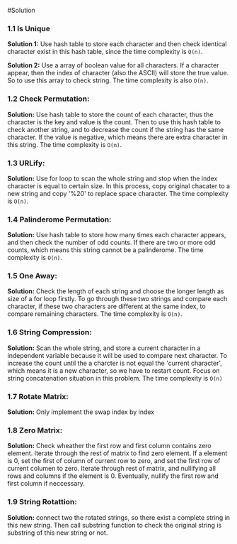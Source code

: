 #Solution
### 1.1 Is Unique

__Solution 1:__ Use hash table to store each character and then check identical character exist in this hash table, since the time complexity is  `O(n)`.

__Solution 2:__ Use a array of boolean value for all characters. If a character appear, then the index of character (also the ASCII) will store the true value. So to use this array to check string. The time complexity is also `O(n)`.

### 1.2 Check Permutation:

__Solution:__ Use hash table to store the count of each character, thus the character is the key and value is the count. Then to use this hash table to check another string, and to decrease the count if the string has the same character. If the value is negative, which means there are extra character in this string. The time complexity is `O(n)`.

### 1.3 URLify:

__Solution:__ Use for loop to scan the whole string and stop when the index character is equal to certain size. In this process, copy original chacater to a new string and copy '%20' to replace space character. The time complexity is `O(n)`.

### 1.4 Palinderome Permutation:

__Solution:__ Use hash table to store how many times each character appears, and then check the number of odd counts. If there are two or more odd counts, which means this string cannot be a palinderome. The time complexity is `O(n)`. 

### 1.5 One Away:

__Solution:__ Check the length of each string and choose the longer length as size of a for loop firstly. To go through these two strings and compare each character, if these two characters are different at the same index, to compare remaining characters. The time complexity is `O(n)`.

### 1.6 String Compression:

__Solution:__ Scan the whole string, and store a current character in a independent variable because it will be used to compare next character. To increase the count until the a charcter is not equal the 'current character', which means it is a new character, so we have to restart count. Focus on string concatenation situation in this problem. The time complexity is `O(n)` 

### 1.7 Rotate Matrix:

__Solution:__ Only implement the swap index by index

### 1.8 Zero Matrix:

__Solution:__ Check wheather the first row and first column contains zero element. Iterate through the rest of matrix to find zero element. If a element is 0, set the first of column of current row to zero, and set the first row of current columen to zero. Iterate through rest of matrix, and nullifying all rows and columns if the element is 0. Eventually, nullify the first row and first column if neccessary.

### 1.9 String Rotattion:

__Solution:__ connect two the rotated strings, so there exist a complete string in this new string. Then call substring function to check the original string is substring of this new string or not. 

